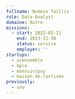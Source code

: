 ```yaml
---
fullname: Noémie Taillis
role: Data Analyst
domaine: Autre
missions:
  - start: 2022-02-21
    end: 2023-12-30
    status: service
    employer: ''
startups:
  - ozensemble
  - bpco
  - monsuivipsy
  - maison.de.lautisme
previously:
  - snu
---
```


